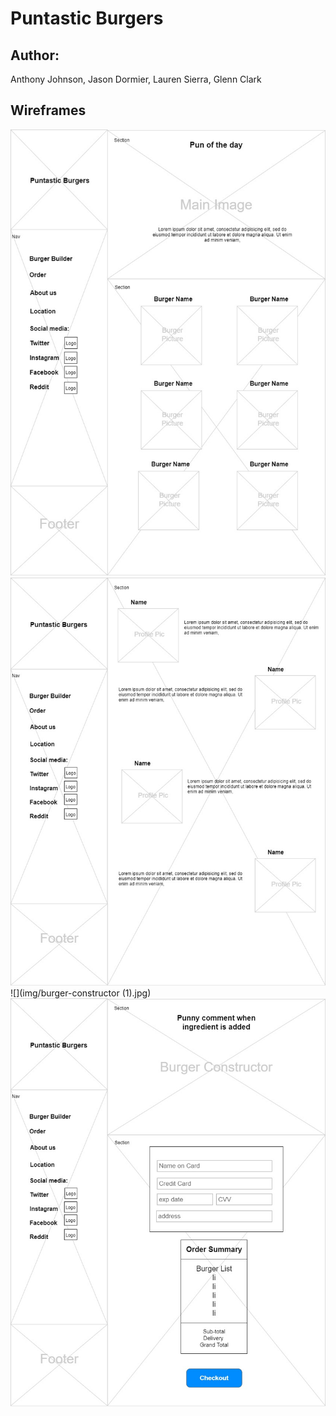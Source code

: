 # Puntastic Burgers

## Author:
Anthony Johnson, Jason Dormier, Lauren Sierra, Glenn Clark



## Wireframes
![](img/Index.jpg)
![](img/about-us.jpg)
![](img/burger-constructor (1).jpg)
![](img/checkout-page.jpg)